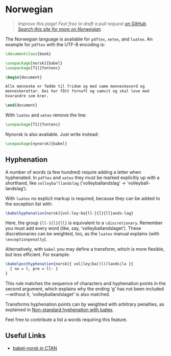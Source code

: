 # Norwegian

<blockquote>
  <p><em>Improve this page! Feel free to draft a pull request <a
  href="https://github.com/latex3/babel/tree/docs/docs">on GitHub</a>.<br>
  <a
  href="https://www.google.com/search?q=site%3Alatex3.github.io%2Fbabel+Norwegian">Search this site for more on Norwegian</a>.</em></p>
</blockquote>

The Norwegian language is available for `pdftex`, `xetex`, and `luatex`. An example
for `pdftex` with the UTF-8 encoding is:
```tex
\documentclass{book}

\usepackage[norsk]{babel}
\usepackage[T1]{fontenc}

\begin{document}

Alle menneske er fødde til fridom og med same menneskeverd og
menneskerettar. Dei har fått fornuft og samvit og skal leve med
kvarandre som brør.

\end{document}
```

With `luatex` and `xetex` remove the line:
```tex
\usepackage[T1]{fontenc}
```

Nynorsk is also available. Just write instead:
```tex
\usepackage[nynorsk]{babel}
```

## Hyphenation

A number of words (a few hundred) require adding a letter when
hyphenated. In `pdftex` and `xetex` they must be marked explicitly up
with a shorthand, like `volleyba"llandslag` (‘volleyballandslag’ →
‘volleyball-landslag’).

With `luatex` no explicit markup is required, because they can be
added to the exception list with:
```tex
\babelhyphenation[norsk]{vol-ley-ba{ll-}{l}{ll}ands-lag}
```
Here, the group `{ll-}{l}{ll}` is equivalent to a `\discretionary`.
Remember you must add every word (like, say, ‘volleyballandslaget’).
These discretionaries can be weighted, too, as the `luatex` manual
explains (with `\exceptionpenalty`).

Alternatively, with `babel` you may define a transform, which is more
flexible, but less efficient. For example:
```tex
\babelposthyphenation{norsk}{ vol|ley|ba()l()lands|la }{
  { no = l, pre = ll- }
}
```
This rule matches the sequence of characters and hyphenation points in
the second argument, which explains why the ending ‘g’ has not been
included —without it, ‘volleyballandslaget’ is also matched.

Transforms hyphenation points can by weighted with arbitrary penalties,
as explained in [Non-standard hyphenation with
luatex](https://latex3.github.io/babel/guides/non-standard-hyphenation-with-luatex.html).

Feel free to contribute a list a words requiring this feature.

## Useful Links

* [babel-norsk in CTAN](https://ctan.org/pkg/babel-norsk)